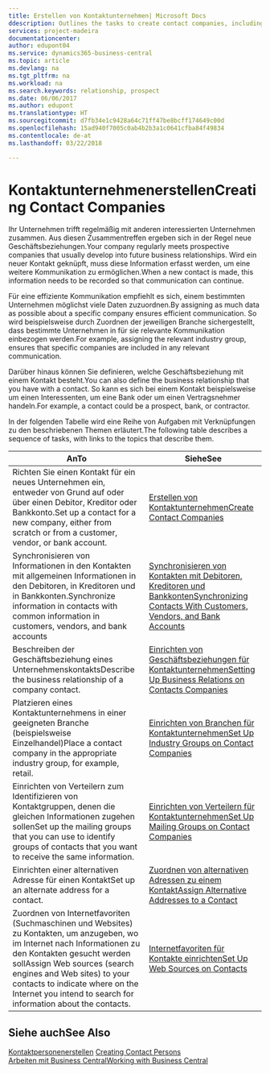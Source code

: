 ```yaml
---
title: Erstellen von Kontaktunternehmen| Microsoft Docs
ddescription: Outlines the tasks to create contact companies, including assigning relevant data about prospects and defining the business relationships you have with companies.
services: project-madeira
documentationcenter: 
author: edupont04
ms.service: dynamics365-business-central
ms.topic: article
ms.devlang: na
ms.tgt_pltfrm: na
ms.workload: na
ms.search.keywords: relationship, prospect
ms.date: 06/06/2017
ms.author: edupont
ms.translationtype: HT
ms.sourcegitcommit: d7fb34e1c9428a64c71ff47be8bcff174649c00d
ms.openlocfilehash: 15ad940f7005c0ab4b2b3a1c0641cfba84f49834
ms.contentlocale: de-at
ms.lasthandoff: 03/22/2018

---
```

# <a name="creating-contact-companies"></a><span data-ttu-id="acfe2-102">Kontaktunternehmenerstellen</span><span class="sxs-lookup"><span data-stu-id="acfe2-102">Creating Contact Companies</span></span>
<span data-ttu-id="acfe2-103">Ihr Unternehmen trifft regelmäßig mit anderen interessierten Unternehmen zusammen. Aus diesen Zusammentreffen ergeben sich in der Regel neue Geschäftsbeziehungen.</span><span class="sxs-lookup"><span data-stu-id="acfe2-103">Your company regularly meets prospective companies that usually develop into future business relationships.</span></span> <span data-ttu-id="acfe2-104">Wird ein neuer Kontakt geknüpft, muss diese Information erfasst werden, um eine weitere Kommunikation zu ermöglichen.</span><span class="sxs-lookup"><span data-stu-id="acfe2-104">When a new contact is made, this information needs to be recorded so that communication can continue.</span></span>

<span data-ttu-id="acfe2-105">Für eine effiziente Kommunikation empfiehlt es sich, einem bestimmten Unternehmen möglichst viele Daten zuzuordnen.</span><span class="sxs-lookup"><span data-stu-id="acfe2-105">By assigning as much data as possible about a specific company ensures efficient communication.</span></span> <span data-ttu-id="acfe2-106">So wird beispielsweise durch Zuordnen der jeweiligen Branche sichergestellt, dass bestimmte Unternehmen in für sie relevante Kommunikation einbezogen werden.</span><span class="sxs-lookup"><span data-stu-id="acfe2-106">For example, assigning the relevant industry group, ensures that specific companies are included in any relevant communication.</span></span>

<span data-ttu-id="acfe2-107">Darüber hinaus können Sie definieren, welche Geschäftsbeziehung mit einem Kontakt besteht.</span><span class="sxs-lookup"><span data-stu-id="acfe2-107">You can also define the business relationship that you have with a contact.</span></span> <span data-ttu-id="acfe2-108">So kann es sich bei einem Kontakt beispielsweise um einen Interessenten, um eine Bank oder um einen Vertragsnehmer handeln.</span><span class="sxs-lookup"><span data-stu-id="acfe2-108">For example, a contact could be a prospect, bank, or contractor.</span></span>

<span data-ttu-id="acfe2-109">In der folgenden Tabelle wird eine Reihe von Aufgaben mit Verknüpfungen zu den beschriebenen Themen erläutert.</span><span class="sxs-lookup"><span data-stu-id="acfe2-109">The following table describes a sequence of tasks, with links to the topics that describe them.</span></span>

| <span data-ttu-id="acfe2-110">An</span><span class="sxs-lookup"><span data-stu-id="acfe2-110">To</span></span> | <span data-ttu-id="acfe2-111">Siehe</span><span class="sxs-lookup"><span data-stu-id="acfe2-111">See</span></span> |
| --- | --- |
| <span data-ttu-id="acfe2-112">Richten Sie einen Kontakt für ein neues Unternehmen ein, entweder von Grund auf oder über einen Debitor, Kreditor oder Bankkonto.</span><span class="sxs-lookup"><span data-stu-id="acfe2-112">Set up a contact for a new company, either from scratch or from a customer, vendor, or bank account.</span></span> |[<span data-ttu-id="acfe2-113">Erstellen von Kontaktunternehmen</span><span class="sxs-lookup"><span data-stu-id="acfe2-113">Create Contact Companies</span></span>](marketing-how-create-contact-companies.md) |
| <span data-ttu-id="acfe2-114">Synchronisieren von Informationen in den Kontakten mit allgemeinen Informationen in den Debitoren, in Kreditoren und in Bankkonten.</span><span class="sxs-lookup"><span data-stu-id="acfe2-114">Synchronize information in contacts with common information in customers, vendors, and bank accounts</span></span> |[<span data-ttu-id="acfe2-115">Synchronisieren von Kontakten mit Debitoren, Kreditoren und Bankkonten</span><span class="sxs-lookup"><span data-stu-id="acfe2-115">Synchronizing Contacts With Customers, Vendors, and Bank Accounts</span></span>](marketing-synchronize-contacts-customers-vendors-bank-accounts.md) |
| <span data-ttu-id="acfe2-116">Beschreiben der Geschäftsbeziehung eines Unternehmenskontakts</span><span class="sxs-lookup"><span data-stu-id="acfe2-116">Describe the business relationship of a company contact.</span></span> |[<span data-ttu-id="acfe2-117">Einrichten von Geschäftsbeziehungen für Kontaktunternehmen</span><span class="sxs-lookup"><span data-stu-id="acfe2-117">Setting Up Business Relations on Contacts Companies</span></span>](marketing-business-relations.md) |
| <span data-ttu-id="acfe2-118">Platzieren eines Kontaktunternehmens in einer geeigneten Branche (beispielsweise Einzelhandel)</span><span class="sxs-lookup"><span data-stu-id="acfe2-118">Place a contact company in the appropriate industry group, for example, retail.</span></span> |[<span data-ttu-id="acfe2-119">Einrichten von Branchen für Kontaktunternehmen</span><span class="sxs-lookup"><span data-stu-id="acfe2-119">Set Up Industry Groups on Contact Companies</span></span>](marketing-industry-groups.md) |
| <span data-ttu-id="acfe2-120">Einrichten von Verteilern zum Identifizieren von Kontaktgruppen, denen die gleichen Informationen zugehen sollen</span><span class="sxs-lookup"><span data-stu-id="acfe2-120">Set up the mailing groups that you can use to identify groups of contacts that you want to receive the same information.</span></span> |[<span data-ttu-id="acfe2-121">Einrichten von Verteilern für Kontaktunternehmen</span><span class="sxs-lookup"><span data-stu-id="acfe2-121">Set Up Mailing Groups on Contact Companies</span></span>](marketing-mailing-groups.md) |
| <span data-ttu-id="acfe2-122">Einrichten einer alternativen Adresse für einen Kontakt</span><span class="sxs-lookup"><span data-stu-id="acfe2-122">Set up an alternate address for a contact.</span></span> |[<span data-ttu-id="acfe2-123">Zuordnen von alternativen Adressen zu einem Kontakt</span><span class="sxs-lookup"><span data-stu-id="acfe2-123">Assign Alternative Addresses to a Contact</span></span>](marketing-how-assign-alternate-address.md) |
| <span data-ttu-id="acfe2-124">Zuordnen von Internetfavoriten (Suchmaschinen und Websites) zu Kontakten, um anzugeben, wo im Internet nach Informationen zu den Kontakten gesucht werden soll</span><span class="sxs-lookup"><span data-stu-id="acfe2-124">Assign Web sources (search engines and Web sites) to your contacts to indicate where on the Internet you intend to search for information about the contacts.</span></span> |[<span data-ttu-id="acfe2-125">Internetfavoriten für Kontakte einrichten</span><span class="sxs-lookup"><span data-stu-id="acfe2-125">Set Up Web Sources on Contacts</span></span>](marketing-web-sources.md) |

## <a name="see-also"></a><span data-ttu-id="acfe2-126">Siehe auch</span><span class="sxs-lookup"><span data-stu-id="acfe2-126">See Also</span></span>
<span data-ttu-id="acfe2-127">[Kontaktpersonenerstellen](marketing-create-contact-persons.md) </span><span class="sxs-lookup"><span data-stu-id="acfe2-127">[Creating Contact Persons](marketing-create-contact-persons.md) </span></span>  
[<span data-ttu-id="acfe2-128">Arbeiten mit  Business Central</span><span class="sxs-lookup"><span data-stu-id="acfe2-128">Working with Business Central</span></span>](ui-work-product.md)

